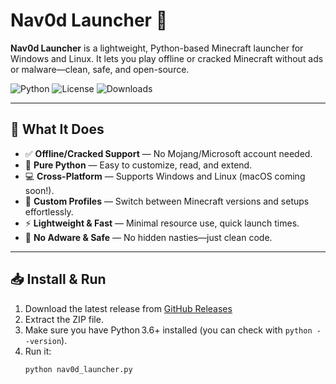 # Nav0d Launcher 🚀

**Nav0d Launcher** is a lightweight, Python-based Minecraft launcher for Windows and Linux. It lets you play offline or cracked Minecraft without ads or malware—clean, safe, and open-source.

![Python](https://img.shields.io/badge/python-3.6%2B-blue) ![License](https://img.shields.io/github/license/BBoOs12/Nav0d-Lancher) ![Downloads](https://img.shields.io/github/downloads/BBoOs12/Nav0d-Lancher/total)

---

## 🧩 What It Does

- ✅ **Offline/Cracked Support** — No Mojang/Microsoft account needed.  
- 🐍 **Pure Python** — Easy to customize, read, and extend.  
- 💻 **Cross-Platform** — Supports Windows and Linux (macOS coming soon!).  
- 📁 **Custom Profiles** — Switch between Minecraft versions and setups effortlessly.  
- ⚡ **Lightweight & Fast** — Minimal resource use, quick launch times.  
- 🚫 **No Adware & Safe** — No hidden nasties—just clean code.

---

## 📥 Install & Run

1. Download the latest release from [GitHub Releases](https://github.com/BBoOs12/Nav0d-Lancher/releases/tag/Nav0d_Launcher-v1.2)  
2. Extract the ZIP file.  
3. Make sure you have Python 3.6+ installed (you can check with `python --version`).  
4. Run it:
   ```bash
   python nav0d_launcher.py

